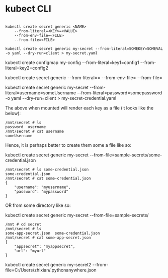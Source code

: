 # kubect CLI

``` CLI syntax

kubectl create secret generic <NAME> 
    --from-literal=<KEY>=<VALUE> 
    --from-env-file=<FILE> 
    --from-file=<FILE>
```

``` CLI example
kubectl create secret generic my-secret --from-literal=SOMEKEY=SOMEVAL -o yaml --dry-run=client > my-secret.yaml

```

kubectl create configmap my-config --from-literal=key1=config1 --from-literal=key2=config2

kubectl create secret generic <NAME> --from-literal=<KEY>=<VALUE> --from-env-file=<FILE> --from-file=<FILE>


kubectl create secret generic my-secret --from-literal=username=someUsername --from-literal=password=somepassword -o yaml --dry-run=client > my-secret-credential.yaml

The above when mounted will render each key as a file (it looks like the below):

```
/mnt/secret # ls
password  username
/mnt/secret # cat username
someUsername
```

Hence, it is perhaps better to create them some a file like so:

kubectl create secret generic my-secret --from-file=sample-secrets/some-credential.json

```
/mnt/secret # ls some-credential.json
some-credential.json
/mnt/secret # cat some-credential.json
{
    "username": "myusername",
    "password": "mypassword"
}
```


OR from some directory like so:

kubectl create secret generic my-secret --from-file=sample-secrets/

```
/mnt # cd secret
/mnt/secret # ls
some-app-secret.json  some-credential.json
/mnt/secret # cat some-app-secret.json
{
    "appsecret": "myappsecret",
    "url": "myurl"
}
```

kubectl create secret generic my-secret2 --from-file=C:/Users/zhixian/.pythonanywhere.json